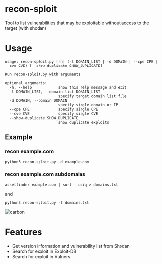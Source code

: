 # recon-sploit
Tool to list vulnerabilities that may be exploitable without access to the target (with shodan)

# Usage
```
usage: recon-sploit.py [-h] (-l DOMAIN_LIST | -d DOMAIN | --cpe CPE | --cve CVE) [--show-duplicate SHOW_DUPLICATE]

Run recon-sploit.py with arguments

optional arguments:
  -h, --help            show this help message and exit
  -l DOMAIN_LIST, --domain-list DOMAIN_LIST
                        specify target domain list file
  -d DOMAIN, --domain DOMAIN
                        specify single domain or IP
  --cpe CPE             specify single CPE
  --cve CVE             specify single CVE
  --show-duplicate SHOW_DUPLICATE
                        show duplicate exploits
```

## Example

### recon example.com
```
python3 recon-sploit.py -d example.com 
```

### recon example.com subdomains
```
assetfinder example.com | sort | uniq > domains.txt  
```
and
```
python3 recon-sploit.py -t domains.txt
``` 
![carbon](https://github.com/4equest/recon-sploit/assets/107108812/40e0306f-e5f4-4725-877e-a7a2684656ff)

# Features
* Get version information and vulnerability list from Shodan
* Search for exploit in Exploit-DB
* Search for exploit in Vulners
